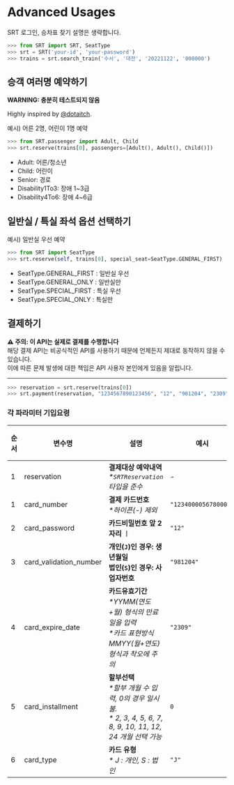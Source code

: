 # Advanced Usages

SRT 로그인, 승차표 찾기 설명은 생략합니다.

```python
>>> from SRT import SRT, SeatType
>>> srt = SRT('your-id', 'your-password')
>>> trains = srt.search_train('수서', '대전', '20221122', '000000')
```

## 승객 여러명 예약하기

**WARNING: 충분히 테스트되지 않음**

Highly inspired by [@dotaitch](https://github.com/dotaitch).

예시) 어른 2명, 어린이 1명 예약

```python
>>> from SRT.passenger import Adult, Child
>>> srt.reserve(trains[0], passengers=[Adult(), Adult(), Child()])
```

- Adult: 어른/청소년
- Child: 어린이
- Senior: 경로
- Disability1To3: 장애 1~3급
- Disability4To6: 장애 4~6급

## 일반실 / 특실 좌석 옵션 선택하기

예시) 일반실 우선 예약

```python
>>> from SRT import SeatType
>>> srt.reserve(self, trains[0], special_seat=SeatType.GENERAL_FIRST)
```

- SeatType.GENERAL_FIRST : 일반실 우선
- SeatType.GENERAL_ONLY : 일반실만
- SeatType.SPECIAL_FIRST : 특실 우선
- SeatType.SPECIAL_ONLY : 특실만

## 결제하기

**⚠️ 주의: 이 API는 실제로 결제를 수행합니다**<br>
해당 결제 API는 비공식적인 API를 사용하기 때문에 언제든지 제대로 동작하지 않을 수 있습니다.<br>
이에 따른 문제 발생에 대한 책임은 API 사용자 본인에게 있음을 알립니다.<br>

---

```python
>>> reservation = srt.reserve(trains[0])
>>> srt.payment(reservation, "1234567890123456", "12", "981204", "2309", 0, "J")
```

### 각 파라미터 기입요령

| 순서 | 변수명                 | 설명                                                                                                                  | 예시                 | 기본 값 |
| ---- | ---------------------- | --------------------------------------------------------------------------------------------------------------------- | -------------------- | ------- |
| 1    | reservation            | **결제대상 예약내역** <br>_\*`SRTReservation` 타입을 준수_                                                            | -                    | -       |
| 1    | card_number            | **결제 카드번호** <br>_\*하이픈(-) 제외_                                                                              | `"1234000056780000"` | -       |
| 2    | card_password          | **카드비밀번호 앞 2자리** ㅣ                                                                                          | `"12"`               | -       |
| 3    | card_validation_number | **개인(`J`)인 경우: 생년월일<br>법인(`S`)인 경우: 사업자번호**                                                        | `"981204"`           | -       |
| 4    | card_expire_date       | **카드유효기간** <br>_\*YYMM(연도+월) 형식의 만료일을 입력<br>\*카드 표현방식 MMYY(월+연도)형식과 착오에 주의_        | `"2309"`             | -       |
| 5    | card_installment       | **할부선택** <br>_\*할부 개월 수 입력, 0의 경우 일시불.<br> \* 2, 3, 4, 5, 6, 7, 8, 9, 10, 11, 12, 24 개월 선택 가능_ | `0`                  | `0`     |
| 6    | card_type              | **카드 유형** <br>_\* J : 개인, S : 법인_                                                                             | `"J"`                | `"J"`   |
